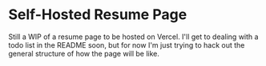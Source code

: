 # Self-Hosted Resume Page

Still a WIP of a resume page to be hosted on Vercel. I'll get to dealing
with a todo list in the README soon, but for now I'm just trying to hack out
the general structure of how the page will be like.